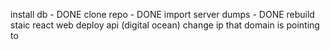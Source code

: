 install db - DONE
clone repo - DONE
import server dumps - DONE
rebuild staic react web
deploy api (digital ocean)
change ip that domain is pointing to

